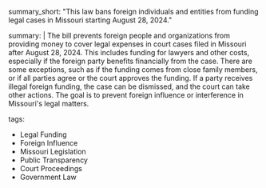 summary_short: "This law bans foreign individuals and entities from funding legal cases in Missouri starting August 28, 2024."

summary: |
  The bill prevents foreign people and organizations from providing money to cover legal expenses in court cases filed in Missouri after August 28, 2024. This includes funding for lawyers and other costs, especially if the foreign party benefits financially from the case. There are some exceptions, such as if the funding comes from close family members, or if all parties agree or the court approves the funding. If a party receives illegal foreign funding, the case can be dismissed, and the court can take other actions. The goal is to prevent foreign influence or interference in Missouri's legal matters.

tags:
  - Legal Funding
  - Foreign Influence
  - Missouri Legislation
  - Public Transparency
  - Court Proceedings
  - Government Law
